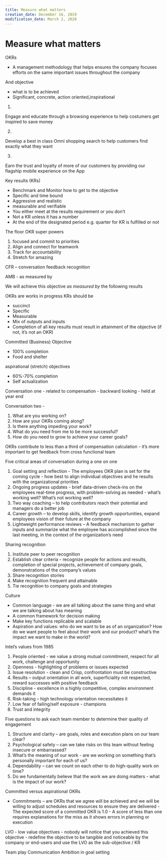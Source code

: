 ```yaml
---
title: Measure what matters
creation_date: December 16, 2019
modification_date: March 2, 2020
---
```



# Measure what matters

OKRs
- A management methodology that helps ensures the company focuses efforts on the same important issues throughout the company

And objective
- what is to be achieved
- Significant, concrete, action oriented,inspirational

1.
Engage and educate through a browsing experience to help costumers get inspired to save money 

2.
Develop a best in class Omni shopping search to help customers find exactly what they want

3.
Earn the trust and loyalty of more of our customers by providing our flagship mobile experience on the App

 Key results (KRs)
- Benchmark and Monitor how to get to the objective
- Specific and time bound
- Aggressive and realistic
-  measurable and verifiable
- You either meet at the results requirement or you don’t
- Not a KR unless it has a number
- At the end of the designated period e.g. quarter for KR is fulfilled or not

The floor OKR super powers
1. focused and commit to priorities
2. Align and connect for teamwork
3. Track for accountability
4. Stretch for amazing

CFR – conversation feedback recognition

AMB - as measured by

We will achieve this objective _as measured by_ the following results

OKRs are works in progress
KRs should be 
- succinct 
- Specific
- Measurable 
- Mix of outputs and inputs 
- Completion of all key results must result in attainment of the objective (if not, it’s not an OKR)

Committed (Business) Objective
- 100% completion
- Food and shelter 

 aspirational  (stretch) objectives
- 60%-70% completion 
- Self actualization  

Conversation one - related to compensation - backward looking - held at year end

Conversation two - 
1. What are you working on?
2. How are your OKRs coming along?
3. Is there anything impeding your work?
4. What do you need from me to be more successful?
5. How do you need to grow to achieve your career goals?

OKRs contribute to less than a third of compensation calculation - it’s more important to get feedback from cross functional team

Five critical areas of conversation during a one on one
1. Goal setting and reflection - The employees OKR plan is set for the coming cycle - how best to align individual objectives and he results with the organizational priorities
2. Ongoing progress updates - brief data-driven check-ins on the employees real-time progress, with problem-solving as needed - what’s working well? What’s not working well?
3. Two way coaching – to help contributors reach their potential and managers do a better job
4. Career growth – to develop skills, identify growth opportunities, expand employees vision of their future at the company
5. Lightweight performance reviews – A feedback mechanism to gather inputs and summarize what the employee has accomplished since the last meeting,  in the context of the organization’s need

Sharing recognition 
1. Institute peer to peer recognition 
2. Establish clear criteria - recognize people for actions and results, completion of special projects, achievement of company goals, demonstrations of the company’s values
3. Share recognition stories
4. Make recognition frequent and attainable
5. Tie recognition to company goals and strategies

Culture
- Common language - we are all talking about the same thing and what we are talking about has meaning
- A common framework for decision making
- Make key functions replicable and scalable
- Aspiration and values: who do we want to be as of an organization? How do we want people to feel about their work and our product? what’s the impact we want to make in the world?

Intel’s values from 1985
1. People oriented - we value a strong mutual commitment, respect for all work, challenge and opportunity
2. Openness - highlighting of problems or issues expected
3. Issue resolution - clean and Crisp, confrontation must be constructive
4. Results – output orientation in all work, superficiality not respected, reward successes with positive feedback
5. Discipline -  excellence in a highly competitive, complex environment demands it
6. Risk-taking – high technology orientation necessitates it
7. Low fear of failing/self exposure - champions 
8. Trust and integrity

Five questions to ask each team member to determine their quality of engagement
1. Structure and clarity – are goals, roles and execution plans on our team clear?
2. Psychological safety – can we take risks on this team without feeling insecure or embarrassed?
3. What’s the meaning of our work - are we working on something that’s personally important for each of us?
4. Dependability – can we count on each other to do high-quality work on time?
5. Do we fundamentally believe that the work we are doing matters - what is the impact of our work?

Committed versus aspirational OKRs

- Commitments – are OKRs that we agree will be achieved and we will be willing to adjust schedules and resources to ensure they are delivered - The expected score of a committed OKR is 1.0 - A score of less than one requires explanations for the miss as it shows errors in planning or execution

LVO - low value objectives - nobody will notice that you achieved this objective -  redefine the objective to be tangible and noticeable by the company or end-users and use the LVO as the sub-objective / KR

Team play 
Communication 
Ambition in goal setting 
